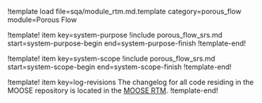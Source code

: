 !template load file=sqa/module_rtm.md.template category=porous_flow module=Porous Flow

!template! item key=system-purpose
!include porous_flow_srs.md start=system-purpose-begin end=system-purpose-finish
!template-end!

!template! item key=system-scope
!include porous_flow_srs.md start=system-scope-begin end=system-scope-finish
!template-end!

!template! item key=log-revisions
The changelog for all code residing in the MOOSE repository is located in the
[MOOSE RTM](moose_rtm.md#log-revisions).
!template-end!
